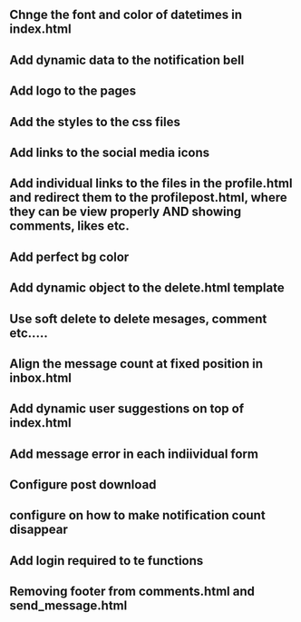 ## Chnge the font and color of datetimes in index.html
## Add dynamic data to the notification bell
## Add logo to the pages
## Add the styles to the css files
## Add links to the social media icons
## Add individual links to the files in the profile.html and redirect them to the profilepost.html, where they can be view properly AND showing comments, likes etc.
## Add perfect bg color
## Add dynamic object to the delete.html template
## Use soft delete to delete mesages, comment etc.....
## Align the message count at fixed position in inbox.html
## Add dynamic user suggestions on top of index.html
## Add message error in each indiividual form
## Configure post download
## configure on how to make notification count disappear
## Add login required to te functions
## Removing footer from comments.html and send_message.html